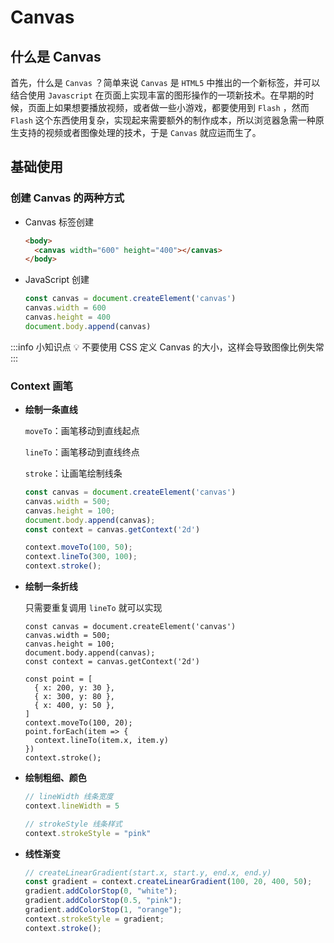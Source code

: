 # Canvas

## 什么是 Canvas

首先，什么是 `Canvas` ？简单来说 `Canvas` 是 `HTML5` 中推出的一个新标签，并可以结合使用 `Javascript` 在页面上实现丰富的图形操作的一项新技术。在早期的时候，页面上如果想要播放视频，或者做一些小游戏，都要使用到 `Flash` ，然而 `Flash` 这个东西使用复杂，实现起来需要额外的制作成本，所以浏览器急需一种原生支持的视频或者图像处理的技术，于是 `Canvas` 就应运而生了。

## 基础使用

### 创建 Canvas 的两种方式

- Canvas 标签创建

  ```HTML
  <body>
    <canvas width="600" height="400"></canvas>
  </body>
  ```

- JavaScript 创建

  ```JavaScript
  const canvas = document.createElement('canvas')
  canvas.width = 600
  canvas.height = 400
  document.body.append(canvas)
  ```

:::info 小知识点 💡
不要使用 CSS 定义 Canvas 的大小，这样会导致图像比例失常
:::

### Context 画笔

- **绘制一条直线**

  `moveTo`：画笔移动到直线起点

  `lineTo`：画笔移动到直线终点

  `stroke`：让画笔绘制线条

  ```JavaScript
  const canvas = document.createElement('canvas')
  canvas.width = 500;
  canvas.height = 100;
  document.body.append(canvas);
  const context = canvas.getContext('2d')

  context.moveTo(100, 50);
  context.lineTo(300, 100);
  context.stroke();
  ```

  <canvas ref="canvas1" width="500" height="100"></canvas>

- **绘制一条折线**

  只需要重复调用 `lineTo` 就可以实现

  ```JavaScript{7-11,13-15}
  const canvas = document.createElement('canvas')
  canvas.width = 500;
  canvas.height = 100;
  document.body.append(canvas);
  const context = canvas.getContext('2d')

  const point = [
    { x: 200, y: 30 },
    { x: 300, y: 80 },
    { x: 400, y: 50 },
  ]
  context.moveTo(100, 20);
  point.forEach(item => {
    context.lineTo(item.x, item.y)
  })
  context.stroke();
  ```

  <canvas ref="canvas2" width="500" height="100"></canvas>

- **绘制粗细、颜色**

  ```JavaScript
  // lineWidth 线条宽度
  context.lineWidth = 5

  // strokeStyle 线条样式
  context.strokeStyle = "pink"
  ```

  <canvas ref="canvas3" width="500" height="100"></canvas>

- **线性渐变**

  ```JavaScript
  // createLinearGradient(start.x, start.y, end.x, end.y)
  const gradient = context.createLinearGradient(100, 20, 400, 50);
  gradient.addColorStop(0, "white");
  gradient.addColorStop(0.5, "pink");
  gradient.addColorStop(1, "orange");
  context.strokeStyle = gradient;
  context.stroke();
  ```

  <canvas ref="canvas4" width="500" height="100"></canvas>




<script setup>
import { ref, onMounted } from 'vue'

const canvas1 = ref()
const canvas2 = ref()
const canvas3 = ref()
const canvas4 = ref()

onMounted(() => {
  runCtx1(canvas1)
  runCtx2(canvas2)
  runCtx3(canvas3)
  runCtx4(canvas4)
})

const runCtx1 = (canvas) => {
  const ctx = canvas.value.getContext('2d')
  ctx.moveTo(100, 20)
  ctx.lineTo(300, 80)
  ctx.stroke()
}

const runCtx2 = (canvas) => {
  const ctx = canvas.value.getContext('2d')

  const point = [
    { x: 200, y: 30 },
    { x: 300, y: 80 },
    { x: 400, y: 50 },
  ]

  ctx.moveTo(100, 20)
  point.forEach(item => {
    ctx.lineTo(item.x, item.y)
  })
  ctx.stroke()
}

const runCtx3 = (canvas) => {
  const ctx = canvas.value.getContext('2d')

  const point = [
    { x: 200, y: 30 },
    { x: 300, y: 80 },
    { x: 400, y: 50 },
  ]
  ctx.lineWidth = 5
  ctx.strokeStyle = "pink"
  ctx.moveTo(100, 20)
  point.forEach(item => {
    ctx.lineTo(item.x, item.y)
  })
  ctx.stroke()
}

const runCtx4 = (canvas) => {
  const ctx = canvas.value.getContext('2d')

  const point = [
    { x: 200, y: 30 },
    { x: 300, y: 80 },
    { x: 400, y: 50 },
  ]
  const gradient = ctx.createLinearGradient(100, 20, 400, 50);
  gradient.addColorStop(0, "white");
  gradient.addColorStop(0.5, "pink");
  gradient.addColorStop(1, "orange");

  ctx.lineWidth = 5
  ctx.strokeStyle = gradient;

  ctx.moveTo(100, 20)
  point.forEach(item => {
    ctx.lineTo(item.x, item.y)
  })
  ctx.stroke()
}
</script>